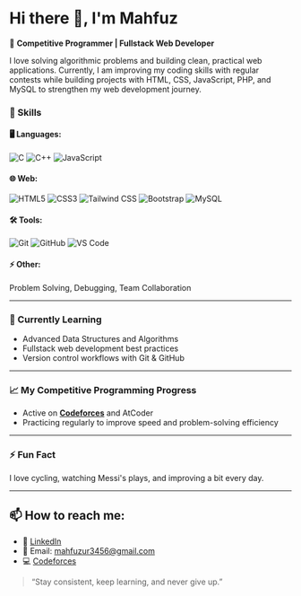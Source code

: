 # Hi there 👋, I'm Mahfuz

🎯 **Competitive Programmer | Fullstack Web Developer**

I love solving algorithmic problems and building clean, practical web applications. Currently, I am improving my coding skills with regular contests while building projects with HTML, CSS, JavaScript, PHP, and MySQL to strengthen my web development journey.

### 🚀 Skills

#### 🖥️ Languages:
![C](https://img.shields.io/badge/C-00599C?style=flat&logo=c&logoColor=white)
![C++](https://img.shields.io/badge/C++-00599C?style=flat&logo=c%2B%2B&logoColor=white)
![JavaScript](https://img.shields.io/badge/JavaScript-F7DF1E?style=flat&logo=javascript&logoColor=black)

#### 🌐 Web:
![HTML5](https://img.shields.io/badge/HTML5-E34F26?style=flat&logo=html5&logoColor=white)
![CSS3](https://img.shields.io/badge/CSS3-1572B6?style=flat&logo=css3&logoColor=white)
![Tailwind CSS](https://img.shields.io/badge/Tailwind-06B6D4?style=flat&logo=tailwind-css&logoColor=white)
![Bootstrap](https://img.shields.io/badge/Bootstrap-7952B3?style=flat&logo=bootstrap&logoColor=white)
![MySQL](https://img.shields.io/badge/MySQL-4479A1?style=flat&logo=mysql&logoColor=white)

#### 🛠️ Tools:
![Git](https://img.shields.io/badge/Git-F05032?style=flat&logo=git&logoColor=white)
![GitHub](https://img.shields.io/badge/GitHub-181717?style=flat&logo=github&logoColor=white)
![VS Code](https://img.shields.io/badge/VS%20Code-007ACC?style=flat&logo=visual-studio-code&logoColor=white)

#### ⚡ Other:
Problem Solving, Debugging, Team Collaboration

---

### 🌱 Currently Learning
- Advanced Data Structures and Algorithms
- Fullstack web development best practices
- Version control workflows with Git & GitHub

---

### 📈 My Competitive Programming Progress
- Active on **[Codeforces](https://codeforces.com/profile/_Mahfuz)** and AtCoder
- Practicing regularly to improve speed and problem-solving efficiency

---

### ⚡ Fun Fact
I love cycling, watching Messi's plays, and improving a bit every day.

---

## 📫 How to reach me:
- 💼 [LinkedIn](https://www.linkedin.com/in/md-mahfuz-1b0077283/)
- 📧 Email: mahfuzur3456@gmail.com
- 💻 [Codeforces](https://codeforces.com/profile/_Mahfuz)



> “Stay consistent, keep learning, and never give up.”

